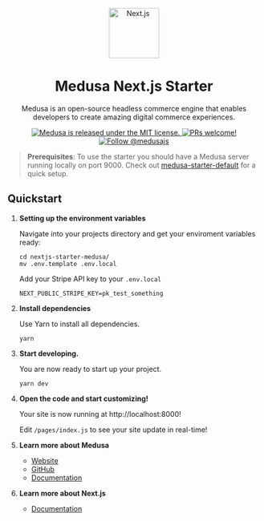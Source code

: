 <p align="center">
  <a href="https://nextjs.org/">
    <img alt="Next.js" src="https://medusa-public-images.s3.eu-west-1.amazonaws.com/nextjs.png" width="100" />
  </a>
</p>
<h1 align="center">
  Medusa Next.js Starter
</h1>
<p align="center">
Medusa is an open-source headless commerce engine that enables developers to create amazing digital commerce experiences.
</p>
<p align="center">
  <a href="https://github.com/avneesh0612/next-medusa-tailwind-template/blob/master/LICENSE">
    <img src="https://img.shields.io/badge/license-MIT-blue.svg" alt="Medusa is released under the MIT license." />
  </a>
  <a href="https://github.com/avneesh0612/next-medusa-tailwind-template/blob/master/CONTRIBUTING.md">
    <img src="https://img.shields.io/badge/PRs-welcome-brightgreen.svg?style=flat" alt="PRs welcome!" />
  </a>
  <a href="https://twitter.com/intent/follow?screen_name=medusajs">
    <img src="https://img.shields.io/twitter/follow/medusajs.svg?label=Follow%20@medusajs" alt="Follow @medusajs" />
  </a>
</p>

> **Prerequisites**: To use the starter you should have a Medusa server running locally on port 9000. Check out [medusa-starter-default](https://github.com/medusajs/medusa-starter-default) for a quick setup.

## Quickstart

1. **Setting up the environment variables**

   Navigate into your projects directory and get your enviroment variables ready:

   ```shell
   cd nextjs-starter-medusa/
   mv .env.template .env.local
   ```

   Add your Stripe API key to your `.env.local`

   ```
   NEXT_PUBLIC_STRIPE_KEY=pk_test_something
   ```

2. **Install dependencies**

   Use Yarn to install all dependencies.

   ```shell
   yarn
   ```

3. **Start developing.**

   You are now ready to start up your project.

   ```shell
   yarn dev
   ```

4. **Open the code and start customizing!**

   Your site is now running at http://localhost:8000!

   Edit `/pages/index.js` to see your site update in real-time!

5. **Learn more about Medusa**

   - [Website](https://www.medusa-commerce.com/)
   - [GitHub](https://github.com/medusajs)
   - [Documentation](https://docs.medusa-commerce.com/)

6. **Learn more about Next.js**

   - [Documentation](https://nextjs.org/docs)
